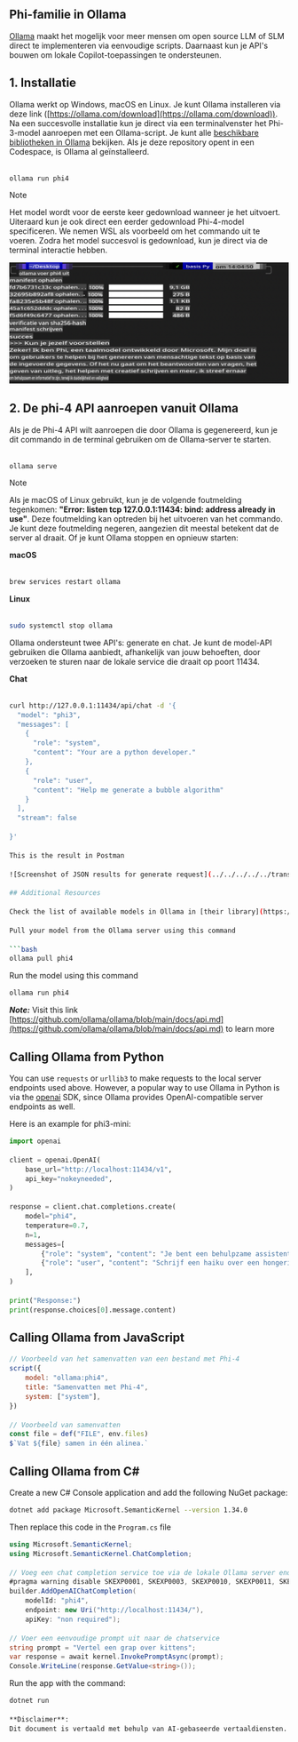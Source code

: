 ## Phi-familie in Ollama

[Ollama](https://ollama.com) maakt het mogelijk voor meer mensen om open source LLM of SLM direct te implementeren via eenvoudige scripts. Daarnaast kun je API's bouwen om lokale Copilot-toepassingen te ondersteunen.

## **1. Installatie**

Ollama werkt op Windows, macOS en Linux. Je kunt Ollama installeren via deze link ([https://ollama.com/download](https://ollama.com/download)). Na een succesvolle installatie kun je direct via een terminalvenster het Phi-3-model aanroepen met een Ollama-script. Je kunt alle [beschikbare bibliotheken in Ollama](https://ollama.com/library) bekijken. Als je deze repository opent in een Codespace, is Ollama al geïnstalleerd.

```bash

ollama run phi4

```

> [!NOTE]
> Het model wordt voor de eerste keer gedownload wanneer je het uitvoert. Uiteraard kun je ook direct een eerder gedownload Phi-4-model specificeren. We nemen WSL als voorbeeld om het commando uit te voeren. Zodra het model succesvol is gedownload, kun je direct via de terminal interactie hebben.

![run](../../../../../translated_images/ollama_run.b0be611de61f3bb3b42e22205cedf6714b0335ba9288e71d985bf9024f3c20f5.nl.png)

## **2. De phi-4 API aanroepen vanuit Ollama**

Als je de Phi-4 API wilt aanroepen die door Ollama is gegenereerd, kun je dit commando in de terminal gebruiken om de Ollama-server te starten.

```bash

ollama serve

```

> [!NOTE]
> Als je macOS of Linux gebruikt, kun je de volgende foutmelding tegenkomen: **"Error: listen tcp 127.0.0.1:11434: bind: address already in use"**. Deze foutmelding kan optreden bij het uitvoeren van het commando. Je kunt deze foutmelding negeren, aangezien dit meestal betekent dat de server al draait. Of je kunt Ollama stoppen en opnieuw starten:

**macOS**

```bash

brew services restart ollama

```

**Linux**

```bash

sudo systemctl stop ollama

```

Ollama ondersteunt twee API's: generate en chat. Je kunt de model-API gebruiken die Ollama aanbiedt, afhankelijk van jouw behoeften, door verzoeken te sturen naar de lokale service die draait op poort 11434.

**Chat**

```bash

curl http://127.0.0.1:11434/api/chat -d '{
  "model": "phi3",
  "messages": [
    {
      "role": "system",
      "content": "Your are a python developer."
    },
    {
      "role": "user",
      "content": "Help me generate a bubble algorithm"
    }
  ],
  "stream": false
  
}'

This is the result in Postman

![Screenshot of JSON results for generate request](../../../../../translated_images/ollama_gen.bd58ab69d4004826e8cd31e17a3c59840df127b0a30ac9bb38325ac58c74caa5.nl.png)

## Additional Resources

Check the list of available models in Ollama in [their library](https://ollama.com/library).

Pull your model from the Ollama server using this command

```bash
ollama pull phi4
```

Run the model using this command

```bash
ollama run phi4
```

***Note:*** Visit this link [https://github.com/ollama/ollama/blob/main/docs/api.md](https://github.com/ollama/ollama/blob/main/docs/api.md) to learn more

## Calling Ollama from Python

You can use `requests` or `urllib3` to make requests to the local server endpoints used above. However, a popular way to use Ollama in Python is via the [openai](https://pypi.org/project/openai/) SDK, since Ollama provides OpenAI-compatible server endpoints as well.

Here is an example for phi3-mini:

```python
import openai

client = openai.OpenAI(
    base_url="http://localhost:11434/v1",
    api_key="nokeyneeded",
)

response = client.chat.completions.create(
    model="phi4",
    temperature=0.7,
    n=1,
    messages=[
        {"role": "system", "content": "Je bent een behulpzame assistent."},
        {"role": "user", "content": "Schrijf een haiku over een hongerige kat"},
    ],
)

print("Response:")
print(response.choices[0].message.content)
```

## Calling Ollama from JavaScript 

```javascript
// Voorbeeld van het samenvatten van een bestand met Phi-4
script({
    model: "ollama:phi4",
    title: "Samenvatten met Phi-4",
    system: ["system"],
})

// Voorbeeld van samenvatten
const file = def("FILE", env.files)
$`Vat ${file} samen in één alinea.`
```

## Calling Ollama from C#

Create a new C# Console application and add the following NuGet package:

```bash
dotnet add package Microsoft.SemanticKernel --version 1.34.0
```

Then replace this code in the `Program.cs` file

```csharp
using Microsoft.SemanticKernel;
using Microsoft.SemanticKernel.ChatCompletion;

// Voeg een chat completion service toe via de lokale Ollama server endpoint
#pragma warning disable SKEXP0001, SKEXP0003, SKEXP0010, SKEXP0011, SKEXP0050, SKEXP0052
builder.AddOpenAIChatCompletion(
    modelId: "phi4",
    endpoint: new Uri("http://localhost:11434/"),
    apiKey: "non required");

// Voer een eenvoudige prompt uit naar de chatservice
string prompt = "Vertel een grap over kittens";
var response = await kernel.InvokePromptAsync(prompt);
Console.WriteLine(response.GetValue<string>());
```

Run the app with the command:

```bash
dotnet run

**Disclaimer**:  
Dit document is vertaald met behulp van AI-gebaseerde vertaaldiensten. Hoewel we ons best doen om nauwkeurigheid te waarborgen, dient u zich ervan bewust te zijn dat geautomatiseerde vertalingen fouten of onnauwkeurigheden kunnen bevatten. Het originele document in zijn oorspronkelijke taal moet worden beschouwd als de gezaghebbende bron. Voor kritieke informatie wordt professionele menselijke vertaling aanbevolen. Wij zijn niet aansprakelijk voor misverstanden of verkeerde interpretaties die voortvloeien uit het gebruik van deze vertaling.